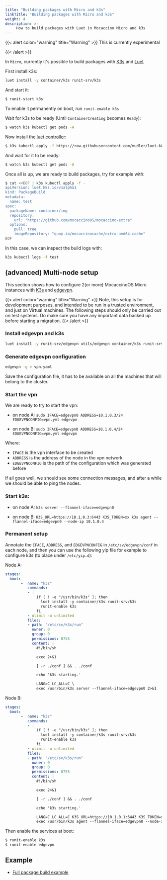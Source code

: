 ```yaml
---
title: "Building packages with Micro and k3s"
linkTitle: "Building packages with Micro and k3s"
weight: 4
description: >-
     How to build packages with Luet in Mocaccino Micro and k3s
---
```


{{< alert color="warning" title="Warning" >}}
This is currently experimental

{{< /alert >}}

In `Micro`, currently it's possible to build packages with [K3s](https://k3s.io) and [Luet](https://github.com/mudler/luet-k8s)

First install k3s:

```bash
luet install -y container/k3s runit-srv/k3s
```

And start it:

```bash
$ runit-start k3s
```

To enable it permanently on boot, run ```runit-enable k3s```


Wait for k3s to be ready (Until `ContainerCreating` becomes `Ready`):

```bash
$ watch k3s kubectl get pods -A
```

Now install the [luet controller](https://github.com/mudler/luet-k8s):

```bash
$ k3s kubectl apply -f https://raw.githubusercontent.com/mudler/luet-k8s/master/hack/kube.yaml
```

And wait for it to be ready:

```bash
$ watch k3s kubectl get pods -A
```

Once all is up, we are ready to build packages, try for example with:

```bash
$ cat <<EOF | k3s kubectl apply -f -
apiVersion: luet.k8s.io/v1alpha1
kind: PackageBuild
metadata:
  name: test
spec:
  packageName: container/img
  repository: 
    url: "https://github.com/mocaccinoOS/mocaccino-extra"
  options:
    pull: true
    imageRepository: "quay.io/mocaccinocache/extra-amd64-cache"
EOF
```

In this case, we can inspect the build logs with:

```bash
k3s kubectl logs -f test
```

## (advanced) Multi-node setup

This section shows how to configure 2(or more) MocaccinoOS Micro instances with [K3s](https://k3s.io) and [edgevpn](https://github.com/mudler/edgevpn).


{{< alert color="warning" title="Warning" >}}
Note, this setup is for development purposes, and intended to be run in a trusted environment, and just on Virtual machines. The following steps should only be carried out on test systems. Do make sure you have any important data backed up before starting a migration.
{{< /alert >}}

### Install edgevpn and k3s

```bash
luet install -y runit-srv/edgevpn utils/edgevpn container/k3s runit-srv/k3s
```

### Generate edgevpn configuration

```bash
edgevpn -g > vpn.yaml
```

Save the configuration file, it has to be available on all the machines that will belong to the cluster.

### Start the vpn

We are ready to try to start the vpn:

- on node A: `sudo IFACE=edgevpn0 ADDRESS=10.1.0.3/24 EDGEVPNCONFIG=vpn.yml edgevpn`

- on node B: `sudo IFACE=edgevpn0 ADDRESS=10.1.0.4/24 EDGEVPNCONFIG=vpm.yml edgevpn`


Where:

- `IFACE` is the vpn interface to be created
- `ADDRESS` is the address of the node in the vpn network
- `EDGEVPNCONFIG` is the path of the configuration which was generated before

If all goes well, we should see some connection messages, and after a while we should be able to ping the nodes.

### Start k3s:

- on node A: `k3s server --flannel-iface=edgevpn0`

- on node B: `K3S_URL=https://10.1.0.3:6443 K3S_TOKEN=xx k3s agent --flannel-iface=edgevpn0 --node-ip 10.1.0.4`

### Permanent setup

Annotate the `IFACE`, `ADDRESS`, and `EDGEVPNCONFIG` in `/etc/sv/edgevpn/conf` in each node, and then you can use the following yip file for example to configure k3s (to place under `/etc/yip.d`):

Node A:
```yaml
stages:
  boot:
       -  name: "k3s"
          commands:
          - |
              if [ ! -e "/usr/bin/k3s" ]; then
                luet install -y container/k3s runit-srv/k3s
                runit-enable k3s
              fi
          - ulimit -u unlimited
          files:
          - path: "/etc/sv/k3s/run"
            owner: 0
            group: 0
            permissions: 0755
            content: |
              #!/bin/sh

              exec 2>&1

              [ -r ./conf ] && . ./conf

              echo 'k3s starting.'

              LANG=C LC_ALL=C \
              exec /usr/bin/k3s server --flannel-iface=edgevpn0 2>&1
```

Node B:

```yaml
stages:
  boot:
       -  name: "k3s"
          commands:
          - |
              if [ ! -e "/usr/bin/k3s" ]; then
                luet install -y container/k3s runit-srv/k3s
                runit-enable k3s
              fi
          - ulimit -u unlimited
          files:
          - path: "/etc/sv/k3s/run"
            owner: 0
            group: 0
            permissions: 0755
            content: |
              #!/bin/sh

              exec 2>&1

              [ -r ./conf ] && . ./conf

              echo 'k3s starting.'

              LANG=C LC_ALL=C K3S_URL=https://10.1.0.1:6443 K3S_TOKEN=xxx \
              exec /usr/bin/k3s agent --flannel-iface=edgevpn0 --node-ip 10.1.0.13 2>&1

```

Then enable the services at boot:

```bash
$ runit-enable k3s
$ runit-enable edgevpn
```
## Example

- [Full package build example](https://github.com/mudler/luet-k8s#full-example)
